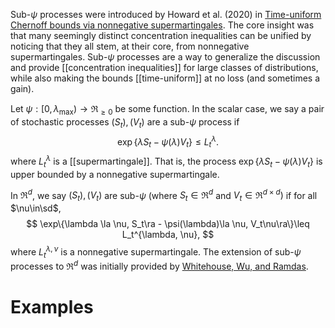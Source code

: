 Sub-$\psi$ processes were introduced by Howard et al. (2020) in [Time-uniform Chernoff bounds via nonnegative supermartingales](https://arxiv.org/pdf/1808.03204). The core insight was that many seemingly distinct concentration inequalities can be unified by noticing that they all stem, at their core, from nonnegative supermartingales. Sub-$\psi$ processes are a way to generalize the discussion and provide [[concentration inequalities]] for large classes of distributions, while also making the bounds [[time-uniform]] at no loss (and sometimes a gain). 

Let $\psi:[0,\lambda_{\max})\to\Re_{\geq 0}$  be some function. In the scalar case, we say a pair of stochastic processes $(S_t), (V_t)$ are a sub-$\psi$ process if $$
\exp\{\lambda S_t - \psi(\lambda)V_t \}\leq L_t^\lambda.
$$where $L_t^\lambda$ is a [[supermartingale]]. That is, the process $\exp\{\lambda S_t - \psi(\lambda)V_t\}$ is upper bounded by a nonnegative supermartingale. 

In $\Re^d$, we say $(S_t), (V_t)$ are sub-$\psi$ (where $S_t\in\Re^d$ and $V_t\in\Re^{d\times d})$ if for all $\nu\in\sd$, $$
\exp\{\lambda \la \nu, S_t\ra - \psi(\lambda)\la \nu, V_t\nu\ra\}\leq L_t^{\lambda, \nu},
$$where $L_t^{\lambda, \nu}$ is a nonnegative supermartingale.  The extension of sub-$\psi$ processes to $\Re^d$ was initially provided by [Whitehouse, Wu, and Ramdas](https://jwhitehouse11.github.io/arxiv_2023_selfnorm.pdf).  

# Examples 



